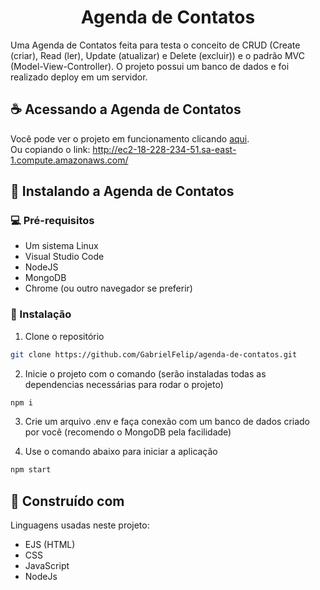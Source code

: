 <h1 align="center"> Agenda de Contatos </h1>

Uma Agenda de Contatos feita para testa o conceito de CRUD (Create (criar), Read (ler), Update (atualizar) e Delete (excluir)) e o padrão MVC (Model-View-Controller).
O projeto possui um banco de dados e foi realizado deploy em um servidor.

## ☕ Acessando a Agenda de Contatos

Você pode ver o projeto em funcionamento clicando <a href="http://ec2-18-228-234-51.sa-east-1.compute.amazonaws.com/" target="_blank">aqui</a>. <br>
Ou copiando o link: http://ec2-18-228-234-51.sa-east-1.compute.amazonaws.com/

## 🚀 Instalando a Agenda de Contatos

### 💻 Pré-requisitos

* Um sistema Linux
* Visual Studio Code
* NodeJS
* MongoDB
* Chrome (ou outro navegador se preferir)

### 🚀 Instalação

1. Clone o repositório

```sh
git clone https://github.com/GabrielFelip/agenda-de-contatos.git
```

2. Inicie o projeto com o comando (serão instaladas todas as dependencias necessárias para rodar o projeto)

```sh
npm i
```

3. Crie um arquivo .env e faça conexão com um banco de dados criado por você (recomendo o MongoDB pela facilidade)

4. Use o comando abaixo para iniciar a aplicação 

```sh
npm start
```

## :construction: Construído com

Linguagens usadas neste projeto: 

* EJS (HTML)
* CSS
* JavaScript
* NodeJs
